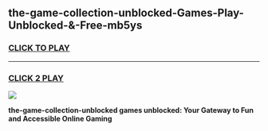 
## the-game-collection-unblocked-Games-Play-Unblocked-&-Free-mb5ys
<h3>
<a href="https://premium76.site?title=the-game-collection-unblocked&ref=24A">CLICK TO PLAY</a></h3>
<hr>

<h3>
<a href="https://premium76.site?title=the-game-collection-unblocked&ref=24A">CLICK 2 PLAY</a>
  
</h3>

<a href="https://premium76.site?title=the-game-collection-unblocked&ref=24A"><img src="https://clearcache.store/games.png"></a>


**the-game-collection-unblocked games unblocked: Your Gateway to Fun and Accessible Online Gaming**
